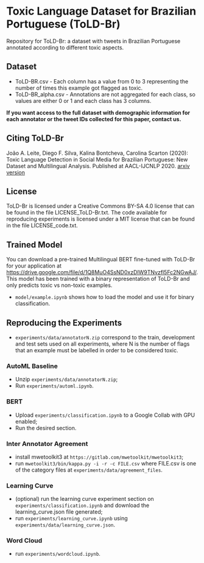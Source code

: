 # Toxic Language Dataset for Brazilian Portuguese (ToLD-Br)
Repository for ToLD-Br: a dataset with tweets in Brazilian Portuguese annotated according to different toxic aspects.

## Dataset
* ToLD-BR.csv - Each column has a value from 0 to 3 representing the number of times this example got flagged as toxic.
* ToLD-BR_alpha.csv - Annotations are not aggregated for each class, so values are either 0 or 1 and each class has 3 columns.

**If you want access to the full dataset with demographic information for each annotator or the tweet IDs collected for this paper, contact us.**

## Citing ToLD-Br
João A. Leite, Diego F. Silva, Kalina Bontcheva, Carolina Scarton (2020): Toxic Language Detection in Social Media for Brazilian Portuguese: New Dataset and Multilingual Analysis. Published at AACL-IJCNLP 2020. [arxiv version](https://arxiv.org/abs/2010.04543)

## License
ToLD-Br is licensed under a Creative Commons BY-SA 4.0 license that can be found in the file LICENSE_ToLD-Br.txt.
The code available for reproducing experiments is licensed under a MIT license that can be found in the file LICENSE_code.txt.

## Trained Model
You can download a pre-trained Multilingual BERT fine-tuned with ToLD-Br for your application at https://drive.google.com/file/d/1Q8MuO4SsND0xzDIW9TNvzfl5Fc2NGwAJ/. This model has been trained with a binary representation of ToLD-Br and only predicts toxic vs non-toxic examples.

* ```model/example.ipynb``` shows how to load the model and use it for binary classification.

## Reproducing the Experiments
* ```experiments/data/annotatorN.zip``` correspond to the train, development and test sets used on all experiments, where N is the number of flags that an example must be labelled in order to be considered toxic.

### AutoML Baseline
* Unzip ```experiments/data/annotatorN.zip```;
* Run ```experiments/automl.ipynb```.

### BERT
* Upload ```experiments/classification.ipynb``` to a Google Collab with GPU enabled;
* Run the desired section.

### Inter Annotator Agreement
* install mwetoolkit3 at ```https://gitlab.com/mwetoolkit/mwetoolkit3```;
* run ```mwetoolkit3/bin/kappa.py -i -r -c FILE.csv``` where FILE.csv is one of the category files at ```experiments/data/agreement_files```.

### Learning Curve
* (optional) run the learning curve experiment section on ```experiments/classification.ipynb``` and download the learning_curve.json file generated;
* run ```experiments/learning_curve.ipynb``` using ```experiments/data/learning_curve.json```.

### Word Cloud
* run ```experiments/wordcloud.ipynb```.
